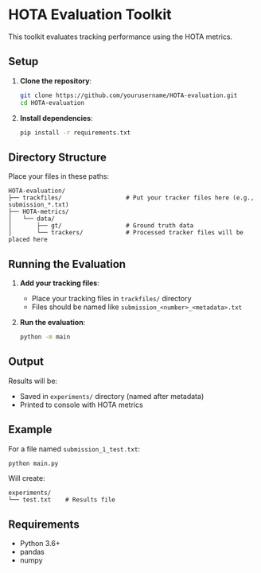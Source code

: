 # HOTA Evaluation Toolkit

This toolkit evaluates tracking performance using the HOTA metrics.

## Setup

1. **Clone the repository**:

   ```bash
   git clone https://github.com/yourusername/HOTA-evaluation.git
   cd HOTA-evaluation
   ```

2. **Install dependencies**:
   ```bash
   pip install -r requirements.txt
   ```

## Directory Structure

Place your files in these paths:

```
HOTA-evaluation/
├── trackfiles/                  # Put your tracker files here (e.g., submission_*.txt)
├── HOTA-metrics/
│   └── data/
│       ├── gt/                  # Ground truth data
│       └── trackers/            # Processed tracker files will be placed here
```

## Running the Evaluation

1. **Add your tracking files**:

   - Place your tracking files in `trackfiles/` directory
   - Files should be named like `submission_<number>_<metadata>.txt`

2. **Run the evaluation**:
   ```bash
   python -m main
   ```

## Output

Results will be:

- Saved in `experiments/` directory (named after metadata)
- Printed to console with HOTA metrics

## Example

For a file named `submission_1_test.txt`:

```bash
python main.py
```

Will create:

```
experiments/
└── test.txt    # Results file
```

## Requirements

- Python 3.6+
- pandas
- numpy

```

```
